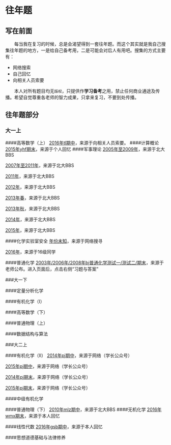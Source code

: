 # 往年题
## 写在前面
&ensp;&ensp;&ensp;&ensp;每当我在复习的时候，总是会渴望得到一套往年题。而这个其实就是我自己搜集往年题的地方，一是给自己备考用，二是可能会对后人有用吧。搜集的方式主要有：
+  网络搜索
+  自己回忆
+  向相关人员索要 

&ensp;&ensp;&ensp;&ensp;本人对所有题目均无`版权`，只提供作**学习备考**之用，禁止任何商业通途及传播。希望自觉尊重各老师的智力成果，只拿来复习，不要到处传播。

## 往年题部分
### 大一上
####高等数学（上）
[2016年tl期中](https://wx2.qq.com/cgi-bin/mmwebwx-bin/webwxcheckurl?requrl=http%3A%2F%2Fmp.weixin.qq.com%2Fs%3F__biz%3DMzIxNzY0Njk5OA%3D%3D%26mid%3D2247483702%26idx%3D2%26sn%3D4209e0c083ba819a0caf8aa631205152%26chksm%3D97f7d3cfa0805ad97f95d4f2bd8a85e2938afb33405d26c16010506bb6dfcda5217ae7d9389e%26mpshare%3D1%26scene%3D1%26srcid%3D0106kKSvKNKB9kELWZcFN2Uv%23rd&skey=%40crypt_9f8d2b49_00af65f72286531be271746e7f298406&deviceid=e166903851731949&pass_ticket=undefined&opcode=2&scene=1&username=@782589ee0bcdd36fd50f638baccc9fd656c8e9684187f234d38176980e908c09)，来源于向相关人员索要。
####计算概论
[2015年yhf期末](https://acm.bnu.edu.cn/v3/contest_show.php?cid=7475)，来源于个人回忆
####军事理论
[2005年至2009年](https://bbs.pku.edu.cn/v2/collection-read.php?path=groups%2FGROUP_8%2FCourses%2FDBDE6C274%2FD69C3DBA2%2FD5801547C%2FM.1244128672.A)，来源于北大BBS

[2007年至2011年](https://bbs.pku.edu.cn/v2/collection-read.php?path=groups%2FGROUP_8%2FCourses%2FDBDE6C274%2FD69C3DBA2%2FD5801547C%2FM.1308153290.A)，来源于北大BBS

[2011年](https://bbs.pku.edu.cn/v2/collection-read.php?path=groups%2FGROUP_8%2FCourses%2FDBDE6C274%2FD69C3DBA2%2FD5801547C%2FM.1325076729.A)，来源于北大BBS

[2012年](https://bbs.pku.edu.cn/v2/collection-read.php?path=groups%2FGROUP_8%2FCourses%2FDBDE6C274%2FD69C3DBA2%2FD5801547C%2FM.1339601231.A)，来源于北大BBS

[2013年春](https://bbs.pku.edu.cn/v2/collection-read.php?path=groups%2FGROUP_8%2FCourses%2FDBDE6C274%2FD69C3DBA2%2FD5801547C%2FM.1357742134.A)，来源于北大BBS

[2013年秋](https://bbs.pku.edu.cn/v2/collection-read.php?path=groups%2FGROUP_8%2FCourses%2FDBDE6C274%2FD69C3DBA2%2FD5801547C%2FM.1357741370.A)，来源于北大BBS

[2014年](https://bbs.pku.edu.cn/v2/collection-read.php?path=groups%2FGROUP_8%2FCourses%2FDBDE6C274%2FD69C3DBA2%2FD5801547C%2FM.1403804665.A)，来源于北大BBS

[2015年](https://bbs.pku.edu.cn/v2/collection-read.php?path=groups%2FGROUP_8%2FCourses%2FDBDE6C274%2FD69C3DBA2%2FD5801547C%2FM.1420640455.A)，来源于北大BBS

####化学实验室安全
[年份未知](https://github.com/CloudOfStudy/exams/blob/master/folder/%E5%8C%96%E5%AD%A6%E5%AE%9E%E9%AA%8C%E5%AE%A4%E5%AE%89%E5%85%A8%E6%9C%AA%E7%9F%A5%E5%B9%B4%E4%BB%BD)，来源于网络搜寻

[2016年](https://github.com/CloudOfStudy/exams/blob/master/folder/%E5%8C%96%E5%AE%892016)，来源于16级同学

####普通化学
[2003年/2006年/2008年bj普通化学测试一/测试二/期末](http://www.chem.pku.edu.cn/page/bianj/)，来源于老师公布。进入页面后，点击右侧“习题与答案”

###大一下

####定量分析化学

####有机化学（I）

####高等数学（下）

####普通物理（上）

####数据结构与算法

###大二上

####有机化学（II）
[2014年pj期中](https://wx2.qq.com/cgi-bin/mmwebwx-bin/webwxcheckurl?requrl=http%3A%2F%2Fmp.weixin.qq.com%2Fs%3F__biz%3DMzAwNDcxMjYxMQ%3D%3D%26mid%3D214746570%26idx%3D1%26sn%3Dcd7ea235a9a5fe9d6a7145764620689a%26scene%3D18%26mpshare%3D1%26scene%3D1%26srcid%3D0106xV87R0LiyT8YIuP185QN%23rd&skey=%40crypt_9f8d2b49_0dd364dd1bc93120e1e9e0e13cfec3df&deviceid=e187376576752053&pass_ticket=undefined&opcode=2&scene=1&username=@3d1ec4b1640afecdce46f618c5cea8952b756567493b38debf387665ef286121)，来源于网络（学长公众号）

[2015年pj期中](https://mp.weixin.qq.com/s?__biz=MzAwNDcxMjYxMQ==&mid=214798016&idx=1&sn=dad0b0255f6f5b9a630705dc81ae26d7&scene=18&mpshare=1&scene=1&srcid=01063uKU7Rg8i0rtsk20PSjR&pass_ticket=22s1mQvZNBNesPblJt1y0yIWV92NVl1HEZrtJpk07TFhNLot3m0LN9MIRvT7%2FJTp#rd)，来源于网络（学长公众号）

[2014年pj期末](https://wx2.qq.com/cgi-bin/mmwebwx-bin/webwxcheckurl?requrl=http%3A%2F%2Fmp.weixin.qq.com%2Fs%3F__biz%3DMzAwNDcxMjYxMQ%3D%3D%26mid%3D400312701%26idx%3D1%26sn%3D30a0577bb911bba514ab1c4b79c3c715%26scene%3D18%26mpshare%3D1%26scene%3D1%26srcid%3D0106SgzWWvN7wrIO5Cfzfqn8%23rd&skey=%40crypt_9f8d2b49_0dd364dd1bc93120e1e9e0e13cfec3df&deviceid=e187376576752053&pass_ticket=undefined&opcode=2&scene=1&username=@3d1ec4b1640afecdce46f618c5cea8952b756567493b38debf387665ef286121)，来源于网络（学长公众号）

[2015年pj期末](https://mp.weixin.qq.com/s?__biz=MzAwNDcxMjYxMQ==&mid=400312682&idx=1&sn=fa3a14e10f02be2f21921906a41dbffe&scene=18&mpshare=1&scene=1&srcid=0106WjWlc9XiuKDRYJ8k7aSJ&pass_ticket=22s1mQvZNBNesPblJt1y0yIWV92NVl1HEZrtJpk07TFhNLot3m0LN9MIRvT7%2FJTp#rd)，来源于网络（学长公众号）

####中级有机化学

####普通物理（下）
[2010年mlz期中](https://mp.weixin.qq.com/s?__biz=MzIxNzY0Njk5OA==&mid=2247483694&idx=2&sn=549823f87f70150ba82276b6392ff804&chksm=97f7d3d7a0805ac1127a0966d4d8adc66cd3145e1d676d758bef6b49ee631d2344c966cb5b97&mpshare=1&scene=1&srcid=0106iTfGvRAGT8O7XDB09wgL&pass_ticket=22s1mQvZNBNesPblJt1y0yIWV92NVl1HEZrtJpk07TFhNLot3m0LN9MIRvT7%2FJTp#rd)，来源于北大BBS
####无机化学
[2016年wmx期末](https://mp.weixin.qq.com/s?__biz=MzIxNzY0Njk5OA==&mid=2247483719&idx=1&sn=a72570480232dfbaa4e12d62b13b9c07&chksm=97f7d3bea0805aa88ea8aa0265689f0a0ad0580d71c9d80158195a7714f2d4a1081bac696470&mpshare=1&scene=1&srcid=0106HxpSgiKTpEwbQ22qrxRL&pass_ticket=22s1mQvZNBNesPblJt1y0yIWV92NVl1HEZrtJpk07TFhNLot3m0LN9MIRvT7%2FJTp#rd)，来源于本人回忆

####线性代数
[2016年gsb期中](https://mp.weixin.qq.com/s?__biz=MzIxNzY0Njk5OA==&mid=2247483710&idx=1&sn=1337052706c3bca9f85181f916b0d2e4&chksm=97f7d3c7a0805ad1b11cf6b54efbaee43b4e34ca012db10ba5dda04854ac264f529ee1b8e554&mpshare=1&scene=1&srcid=0106N5GayEgMBCXEnUpCqoNJ&pass_ticket=22s1mQvZNBNesPblJt1y0yIWV92NVl1HEZrtJpk07TFhNLot3m0LN9MIRvT7%2FJTp#rd)，来源于本人回忆

####思想道德基础与法律修养
